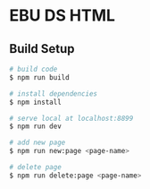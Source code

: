 # EBU DS HTML

## Build Setup

```bash
# build code
$ npm run build

# install dependencies
$ npm install

# serve local at localhost:8899
$ npm run dev

# add new page
$ npm run new:page <page-name>

# delete page
$ npm run delete:page <page-name>